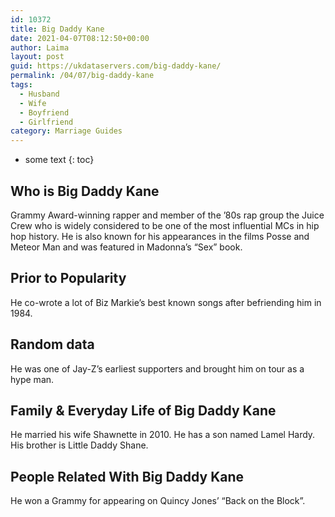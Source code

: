 ```yaml
---
id: 10372
title: Big Daddy Kane
date: 2021-04-07T08:12:50+00:00
author: Laima
layout: post
guid: https://ukdataservers.com/big-daddy-kane/
permalink: /04/07/big-daddy-kane
tags:
  - Husband
  - Wife
  - Boyfriend
  - Girlfriend
category: Marriage Guides
---
```


* some text
{: toc}


## Who is Big Daddy Kane
                  
                  
                  
Grammy Award-winning rapper and member of the &#8217;80s rap group the Juice Crew who is widely considered to be one of the most influential MCs in hip hop history. He is also known for his appearances in the films Posse and Meteor Man and was featured in Madonna&#8217;s &#8220;Sex&#8221; book.
                  
              
            
              
            
                
                
                
## Prior to Popularity
                  
                  
                  
He co-wrote a lot of Biz Markie&#8217;s best known songs after befriending him in 1984.
                  
              
            
              
            
                
                
                
## Random data
                  
                  
                  
He was one of Jay-Z&#8217;s earliest supporters and brought him on tour as a hype man.
                  
              
            
              
            
                
                
                
## Family & Everyday Life of Big Daddy Kane
                  
                  
                  
He married his wife Shawnette in 2010. He has a son named Lamel Hardy. His brother is Little Daddy Shane.
                  
              
            
              
            
                
                
                
## People Related With Big Daddy Kane
                  
                  
                  
He won a Grammy for appearing on Quincy Jones&#8217; &#8220;Back on the Block&#8221;.
                  
              
            
              
            
                
              
            
              
              
            
            
              
            
          
          
          